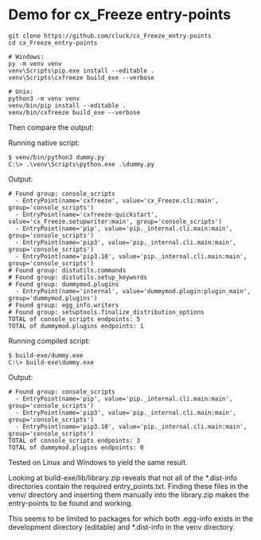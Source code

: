 # Demo for cx_Freeze entry-points


```
git clone https://github.com/cluck/cx_Freeze_entry-points
cd cx_Freeze_entry-points

# Windows:
py -m venv venv
venv\Scripts\pip.exe install --editable .
venv\Scripts\cxfreeze build_exe --verbose

# Unix:
python3 -m venv venv
venv/bin/pip install --editable .
venv/bin/cxfreeze build_exe --verbose
```

Then compare the output:

Running native script:

```
$ venv/bin/python3 dummy.py
C:\> .\venv\Scripts\python.exe .\dummy.py
```

Output:
```
# Found group: console_scripts
  - EntryPoint(name='cxfreeze', value='cx_Freeze.cli:main', group='console_scripts')
  - EntryPoint(name='cxfreeze-quickstart', value='cx_Freeze.setupwriter:main', group='console_scripts')
  - EntryPoint(name='pip', value='pip._internal.cli.main:main', group='console_scripts')
  - EntryPoint(name='pip3', value='pip._internal.cli.main:main', group='console_scripts')
  - EntryPoint(name='pip3.10', value='pip._internal.cli.main:main', group='console_scripts')
# Found group: distutils.commands
# Found group: distutils.setup_keywords
# Found group: dummymod.plugins
  - EntryPoint(name='internal', value='dummymod.plugin:plugin_main', group='dummymod.plugins')
# Found group: egg_info.writers
# Found group: setuptools.finalize_distribution_options
TOTAL of console_scripts endpoints: 5
TOTAL of dummymod.plugins endpoints: 1
```

Running compiled script:
```
$ build-exe/dummy.exe
C:\> build-exe\dummy.exe
```

Output:

```
# Found group: console_scripts
  - EntryPoint(name='pip', value='pip._internal.cli.main:main', group='console_scripts')
  - EntryPoint(name='pip3', value='pip._internal.cli.main:main', group='console_scripts')
  - EntryPoint(name='pip3.10', value='pip._internal.cli.main:main', group='console_scripts')
TOTAL of console_scripts endpoints: 3
TOTAL of dummymod.plugins endpoints: 0
```

Tested on Linux and Windows to yield the same result.

Looking at build-exe/lib/library.zip reveals that not all of the *.dist-info directories contain the required entry_points.txt. Finding these files in the venv/ directory and inserting them manually into the library.zip makes the entry-points to be found and working.

This seems to be limited to packages for which both .egg-info exists in the development directory (editable) and *.dist-info in the venv directory.
